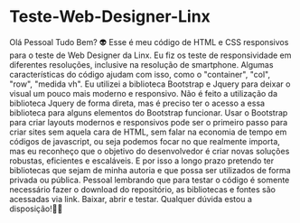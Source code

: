 # Teste-Web-Designer-Linx
Olá Pessoal Tudo Bem? 👽  Esse é meu código de HTML e CSS responsivos para o teste de Web Designer da Linx. Eu fiz os teste de responsividade em diferentes resoluções, inclusive na resolução de smartphone. Algumas características do código ajudam com isso, como o "container", "col", "row", "medida vh". Eu utilizei a biblioteca Bootstrap e Jquery para deixar o visual um pouco mais moderno e responsivo. Não é feito a utilização da biblioteca Jquery de forma direta, mas é preciso ter o acesso a essa biblioteca para alguns elementos do Bootstrap funcionar. Usar o Bootstrap para criar layouts modernos e responsivos pode ser o primeiro passo para criar sites sem aquela cara de HTML, sem falar na economia de tempo em códigos de javascript, ou seja podemos focar no que realmente importa, mas eu reconheço que o objetivo do desenvolvedor é criar novas soluções robustas, eficientes e escaláveis. E por isso a longo prazo pretendo ter bibliotecas que sejam de minha autoria e que possa ser utilizados de forma privada ou pública.  Pessoal lembrando que para testar o código é somente necessário fazer o download do repositório, as bibliotecas e fontes são acessadas via link. Baixar, abrir e testar.  Qualquer dúvida estou a disposição!👨‍💻
